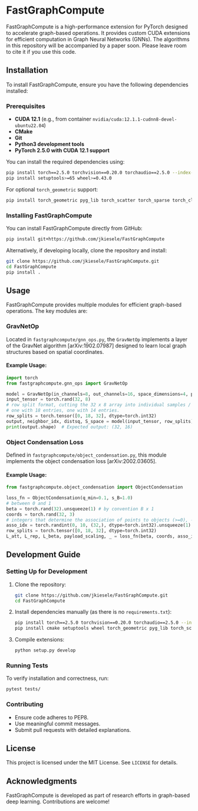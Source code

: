 # FastGraphCompute

FastGraphCompute is a high-performance extension for PyTorch designed to accelerate graph-based operations. It provides custom CUDA extensions for efficient computation in Graph Neural Networks (GNNs). The algorithms in this repository will be accompanied by a paper soon. Please leave room to cite it if you use this code.

## Installation

To install FastGraphCompute, ensure you have the following dependencies installed:

### Prerequisites
- **CUDA 12.1** (e.g., from container `nvidia/cuda:12.1.1-cudnn8-devel-ubuntu22.04`)
- **CMake**
- **Git**
- **Python3 development tools**
- **PyTorch 2.5.0 with CUDA 12.1 support**

You can install the required dependencies using:

```bash
pip install torch==2.5.0 torchvision==0.20.0 torchaudio==2.5.0 --index-url https://download.pytorch.org/whl/cu121
pip install setuptools>=65 wheel>=0.43.0
```

For optional `torch_geometric` support:
```bash
pip install torch_geometric pyg_lib torch_scatter torch_sparse torch_cluster torch_spline_conv -f https://data.pyg.org/whl/torch-2.5.0+cu121.html
```

### Installing FastGraphCompute

You can install FastGraphCompute directly from GitHub:
```bash
pip install git+https://github.com/jkiesele/FastGraphCompute
```

Alternatively, if developing locally, clone the repository and install:
```bash
git clone https://github.com/jkiesele/FastGraphCompute.git
cd FastGraphCompute
pip install .
```

## Usage

FastGraphCompute provides multiple modules for efficient graph-based operations. The key modules are:

### GravNetOp
Located in `fastgraphcompute/gnn_ops.py`, the `GravNetOp` implements a layer of the GravNet algorithm [arXiv:1902.07987] designed to learn local graph structures based on spatial coordinates.

#### Example Usage:
```python
import torch
from fastgraphcompute.gnn_ops import GravNetOp

model = GravNetOp(in_channels=8, out_channels=16, space_dimensions=4, propagate_dimensions=8, k=20)
input_tensor = torch.rand(32, 8)
# row split format, cutting the 32 x 8 array into individual samples / events
# one with 18 entries, one with 14 entries. 
row_splits = torch.tensor([0, 18, 32], dtype=torch.int32) 
output, neighbor_idx, distsq, S_space = model(input_tensor, row_splits)
print(output.shape)  # Expected output: (32, 16)
```

### Object Condensation Loss
Defined in `fastgraphcompute/object_condensation.py`, this module implements the object condensation loss [arXiv:2002.03605].

#### Example Usage:
```python
from fastgraphcompute.object_condensation import ObjectCondensation

loss_fn = ObjectCondensation(q_min=0.1, s_B=1.0)
# between 0 and 1
beta = torch.rand(32).unsqueeze(1) # by convention B x 1
coords = torch.rand(32, 3) 
# integers that determine the association of points to objects (>=0), -1 is reated as noise
asso_idx = torch.randint(0, 10, (32,), dtype=torch.int32).unsqueeze(1)
row_splits = torch.tensor([0, 18, 32], dtype=torch.int32) 
L_att, L_rep, L_beta, payload_scaling, _ = loss_fn(beta, coords, asso_idx, row_splits)
```


## Development Guide

### Setting Up for Development

1. Clone the repository:
   ```bash
   git clone https://github.com/jkiesele/FastGraphCompute.git
   cd FastGraphCompute
   ```

2. Install dependencies manually (as there is no `requirements.txt`):
   ```bash
   pip install torch==2.5.0 torchvision==0.20.0 torchaudio==2.5.0 --index-url https://download.pytorch.org/whl/cu121
   pip install cmake setuptools wheel torch_geometric pyg_lib torch_scatter torch_sparse torch_cluster torch_spline_conv
   ```

3. Compile extensions:
   ```bash
   python setup.py develop
   ```

### Running Tests
To verify installation and correctness, run:
```bash
pytest tests/
```

### Contributing
- Ensure code adheres to PEP8.
- Use meaningful commit messages.
- Submit pull requests with detailed explanations.

## License
This project is licensed under the MIT License. See `LICENSE` for details.

## Acknowledgments
FastGraphCompute is developed as part of research efforts in graph-based deep learning. Contributions are welcome!

